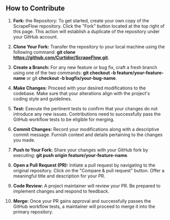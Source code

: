 ## How to Contribute
1. **Fork:** the Repository: To get started, create your own copy of the ScrapeFlow repository. Click the "Fork" button located at the top right of this page. This action will establish a duplicate of the repository under your GitHub account.

2. **Clone Your Fork:** Transfer the repository to your local machine using the following command: **git clone https://github.com/Curtidor/ScrapeFlow.git**.

3. **Create a Branch:** For any new feature or bug fix, craft a fresh branch using one of the two commands: **git checkout -b feature/your-feature-name** or git **checkout -b bugfix/your-bug-name**.

4. **Make Changes:** Proceed with your desired modifications to the codebase. Make sure that your alterations align with the project's coding style and guidelines.

5. **Test:** Execute the pertinent tests to confirm that your changes do not introduce any new issues. Contributions need to successfully pass the GitHub workflow tests to be eligible for merging.

6. **Commit Changes:** Record your modifications along with a descriptive commit message. Furnish context and details pertaining to the changes you made.

7. **Push to Your Fork:** Share your changes with your GitHub fork by executing: **git push origin feature/your-feature-name**.

8. **Open a Pull Request (PR):** Initiate a pull request by navigating to the original repository. Click on the "Compare & pull request" button. Offer a meaningful title and description for your PR.

9. **Code Review:** A project maintainer will review your PR. Be prepared to implement changes and respond to feedback.

10. **Merge:** Once your PR gains approval and successfully passes the GitHub workflow tests, a maintainer will proceed to merge it into the primary repository.
